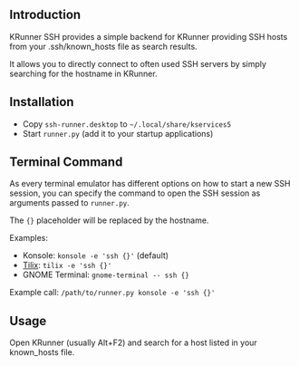 ## Introduction

KRunner SSH provides a simple backend for KRunner providing SSH hosts from your .ssh/known_hosts file as search results.

It allows you to directly connect to often used SSH servers by simply searching for the hostname in KRunner.

## Installation

* Copy `ssh-runner.desktop` to `~/.local/share/kservices5`
* Start `runner.py` (add it to your startup applications)

## Terminal Command

As every terminal emulator has different options on how to start a new SSH session, you can specify the command to open the SSH session as arguments passed to `runner.py`.

The `{}` placeholder will be replaced by the hostname.

Examples:

* Konsole: `konsole -e 'ssh {}'` (default)
* [Tilix](https://gnunn1.github.io/tilix-web/): `tilix -e 'ssh {}'`
* GNOME Terminal: `gnome-terminal -- ssh {}`

Example call: `/path/to/runner.py konsole -e 'ssh {}'`

## Usage

Open KRunner (usually Alt+F2) and search for a host listed in your known_hosts file.
